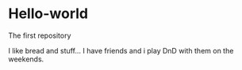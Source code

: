 # Hello-world
The first repository


I like bread and stuff...
I have friends and i play DnD with them on the weekends.

